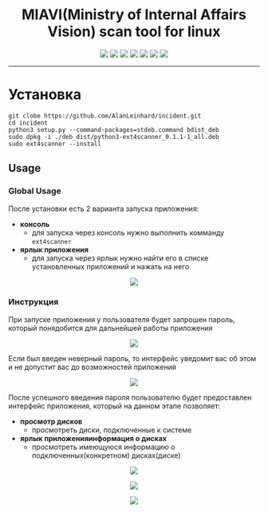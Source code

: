 <h1 align="center">MIAVI(Ministry of Internal Affairs Vision) scan tool for linux</h1>

<p align="center">

<img src="https://img.shields.io/badge/made%20by-INCEDOS-blueviolet" >

<img src="https://img.shields.io/badge/python-v3.8.10-blueviolet">

<img src="https://img.shields.io/badge/PyQt5-v5.15.6-blueviolet">

<img src="https://badges.frapsoft.com/os/v1/open-source.svg?v=103" >

<img src="https://img.shields.io/github/stars/AlanLeinhard/incident.svg?style=flat">

<img src="https://img.shields.io/github/languages/top/AlanLeinhard/incident.svg">

<img src="https://img.shields.io/github/issues/AlanLeinhard/incident.svg">

<!-- <img src="https://img.shields.io/badge/PRs-welcome-brightgreen.svg?style=flat"> -->
</p>

---
# Установка

`git clobe https://github.com/AlanLeinhard/incident.git`<br>
`cd incident`<br>
`python3 setup.py --command-packages=stdeb.command bdist_deb`<br>
`sudo dpkg -i ./deb_dist/python3-ext4scanner_0.1.1-1_all.deb`<br>
`sudo ext4scanner --install`<br>

## Usage

### Global Usage

После установки есть 2 варианта запуска приложения:


- **консоль**
  - для запуска через консоль нужно выполнить комманду `ext4scanner`
- **ярлык приложения**
  - для запуска через ярлык нужно найти его в списке установленных приложений и нажать на него

<p align="center"><img src="https://i.ibb.co/M8N2wVx/screen-icon.png"></p>

### Инструкция
При запуске приложения у пользователя будет запрошен пароль, который понядобится для дальнейшей работы приложения

<p align="center"><img src="https://i.ibb.co/VLBGLBM/screen-sudo.png"></p>

Если был введен неверный пароль, то интерфейс уведомит вас об этом и не допустит вас до возможностей приложения

<p align="center"><img src="https://i.ibb.co/8cvcy7r/screen-sudo-false.png"></p>

После успешного введения пароля пользователю будет предоставлен интерфейс приложения, который на данном этапе позволяет:


- **просмотр дисков**
  - просмотреть диски, подключенные к системе
- **ярлык приложенияинформация о дисках**
  - просмотреть имеющуюся информацию о подключенных(конкретном) дисках(диске)

<p align="center"><img src="https://i.ibb.co/tL17zzR/screen-inter-1.png"></p>

<p align="center"><img src="https://i.ibb.co/9bj7sFV/screen-inter-2.png"></p>

<p align="center"><img src="https://i.ibb.co/j8qTfSb/screen-inter-3.png" ></p>
  





<!-- 

sudo apt-get install python3-pyqt5
sudo apt-get install qtcreator pyqt5-dev-tools
sudo apt-get install qttools5-dev-tools
pyuic5 -x script2.ui -o script2.py

pytopip

python3 setup.py sdist
pip install dist/EXT4_SCANNER-0.1.1.tar.gz


pytodeb

python3 setup.py --command-packages=stdeb.command bdist_deb
sudo dpkg -i ./deb_dist/python3-ext4scanner_0.1.1-1_all.deb


cd /usr/bin
ext4scanner


dpkg -l | grep python3-ext4
sudo dpkg -r python3-ext4scanner 





python3 setup.py --command-packages=stdeb.command bdist_deb && sudo dpkg -r ext4scanner && sudo dpkg -i ./deb_dist/python3-ext4scanner_0.1.1-1_all.deb && ext4scanner

 -->